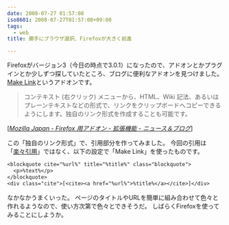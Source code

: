 ```yaml
---
date: 2008-07-27 01:57:08
iso8601: 2008-07-27T01:57:08+09:00
tags:
  - web
title: 勝手にブラウザ選択、Firefoxが大きく前進

---
```


Firefoxがバージョン3（今日の時点で3.0.1）になったので、アドオンとかプラグインとか少しずつ探していたところ、ブログに便利なアドオンを見つけました。
<a href="https://addons.mozilla.org/ja/firefox/addon/make-link/">Make Link</a>というアドオンです。

<blockquote cite="http://www.mozilla-japan.org/addons/firefox/extensions/news_and_blogs/" title="Mozilla Japan - Firefox 用アドオン - 拡張機能 - ニュース＆ブログ" class="blockquote">
  <p>コンテキスト (右クリック) メニューから、HTML、Wiki 記法、あるいはプレーンテキストなどの形式で、リンクをクリップボードへコピーできるようにします。独自のリンク形式を作成することも可能です。</p>
</blockquote>
<div class="cite">[<cite><a href="https://addons.mozilla.jp/firefox/extensions/news_and_blogs/">Mozilla Japan - Firefox 用アドオン - 拡張機能 - ニュース＆ブログ</a></cite>]</div>

この「独自のリンク形式」で、引用部分を作ってみました。
今回の引用は「[楽々引用](/2008/03/07/003250/)」ではなく、以下の設定で「Make Link」を使ったものです。

```default
<blockquote cite="%url%" title="%title%" class="blockquote">
  <p>%text%</p>
</blockquote>
<div class="cite">[<cite><a href="%url%">%title%</a></cite>]</div>
```

なかなかうまくいった。
ページのタイトルやURLを簡単に組み合わせて色々と作れるようなので、使い方次第で色々とできそうだ。
しばらくFirefoxを使ってみることにしようか。

